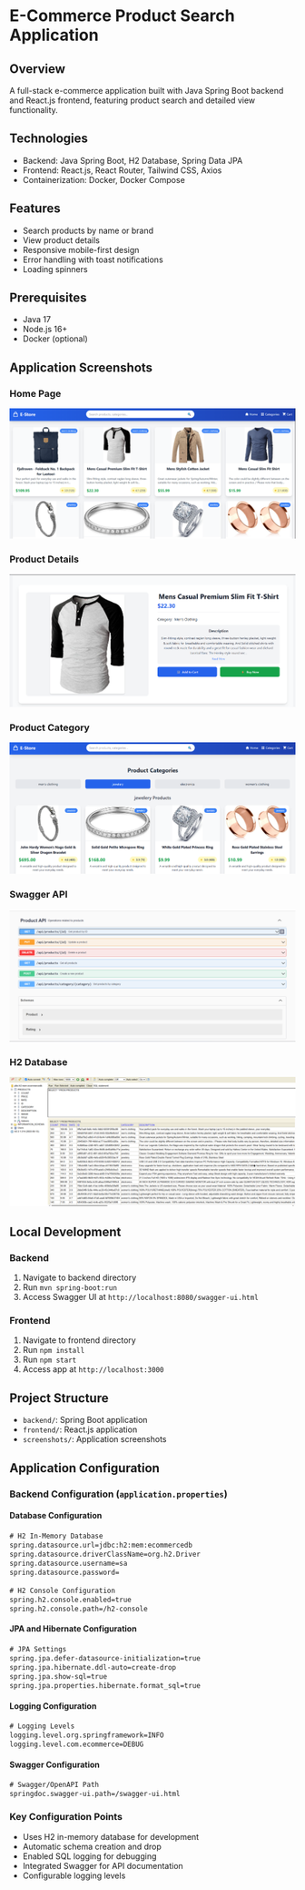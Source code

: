 # E-Commerce Product Search Application

## Overview
A full-stack e-commerce application built with Java Spring Boot backend and React.js frontend, featuring product search and detailed view functionality.

## Technologies
- Backend: Java Spring Boot, H2 Database, Spring Data JPA
- Frontend: React.js, React Router, Tailwind CSS, Axios
- Containerization: Docker, Docker Compose

## Features
- Search products by name or brand
- View product details
- Responsive mobile-first design
- Error handling with toast notifications
- Loading spinners

## Prerequisites
- Java 17
- Node.js 16+
- Docker (optional)

## Application Screenshots

### Home Page
![Home Page](screenshots/Screenshot%202025-05-05%20014748.png)

### Product Details
![Product Details](screenshots/Screenshot%202025-05-05%20014817.png)

### Product Category
![Product Search](screenshots/Screenshot%202025-05-05%20014837.png)

### Swagger API
![Swagger API](screenshots/Screenshot%202025-05-05%20014952.png)

### H2 Database
![H2 Database](screenshots/Screenshot%202025-05-05%20015009.png)

## Local Development

### Backend
1. Navigate to backend directory
2. Run `mvn spring-boot:run`
3. Access Swagger UI at `http://localhost:8080/swagger-ui.html`

### Frontend
1. Navigate to frontend directory
2. Run `npm install`
3. Run `npm start`
4. Access app at `http://localhost:3000`


## Project Structure
- `backend/`: Spring Boot application
- `frontend/`: React.js application
- `screenshots/`: Application screenshots

## Application Configuration

### Backend Configuration (`application.properties`)

#### Database Configuration
```properties
# H2 In-Memory Database
spring.datasource.url=jdbc:h2:mem:ecommercedb
spring.datasource.driverClassName=org.h2.Driver
spring.datasource.username=sa
spring.datasource.password=

# H2 Console Configuration
spring.h2.console.enabled=true
spring.h2.console.path=/h2-console
```

#### JPA and Hibernate Configuration
```properties
# JPA Settings
spring.jpa.defer-datasource-initialization=true
spring.jpa.hibernate.ddl-auto=create-drop
spring.jpa.show-sql=true
spring.jpa.properties.hibernate.format_sql=true
```

#### Logging Configuration
```properties
# Logging Levels
logging.level.org.springframework=INFO
logging.level.com.ecommerce=DEBUG
```

#### Swagger Configuration
```properties
# Swagger/OpenAPI Path
springdoc.swagger-ui.path=/swagger-ui.html
```

### Key Configuration Points
- Uses H2 in-memory database for development
- Automatic schema creation and drop
- Enabled SQL logging for debugging
- Integrated Swagger for API documentation
- Configurable logging levels

